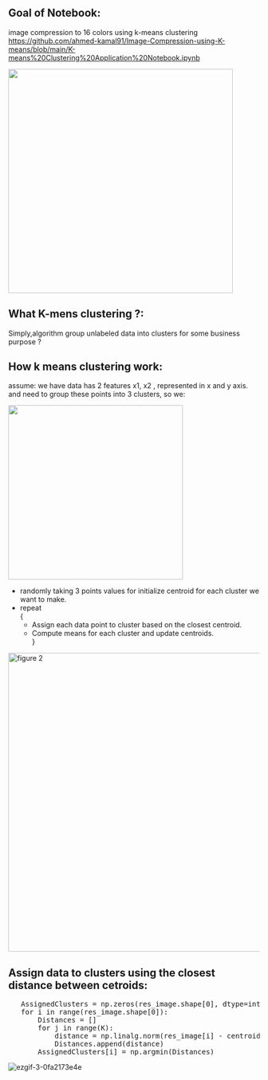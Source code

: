 ## Goal of Notebook:
 image compression to 16 colors using k-means clustering </br>
 https://github.com/ahmed-kamal91/Image-Compression-using-K-means/blob/main/K-means%20Clustering%20Application%20Notebook.ipynb

<img width="450" alt="" src="https://user-images.githubusercontent.com/91970695/218614558-57cef9d3-5439-4667-b6ee-01ceb8e82087.png">

## What K-mens clustering  ?:
Simply,algorithm group unlabeled data into clusters for some business purpose ? </br>

## How k means clustering work:

assume:
we have data has 2 features x1, x2 , represented in x and y axis. </br>
and need to group these points into 3 clusters, so we: </br>


<img width="350" alt="" src="https://user-images.githubusercontent.com/91970695/218611026-2fd1f16e-b117-427a-a578-01d815c90f33.png">

* randomly taking 3 points values for initialize centroid for each cluster we want to make.</br>
* repeat </br>
    { </br>
    * Assign each data point to cluster based on the closest centroid.</br>
    * Compute means for each cluster and update centroids.</br>
}</br>

<img width="600" alt="figure 2" src="https://user-images.githubusercontent.com/91970695/218606738-aeba0b7b-8aeb-4637-8af1-1a36dd20bd18.png">

## Assign data to clusters using the closest distance between cetroids:

<pre>
   AssignedClusters = np.zeros(res_image.shape[0], dtype=int)  
   for i in range(res_image.shape[0]):
       Distances = []
       for j in range(K):
           distance = np.linalg.norm(res_image[i] - centroids[j])
           Distances.append(distance)
       AssignedClusters[i] = np.argmin(Distances)
</pre>

![ezgif-3-0fa2173e4e](https://user-images.githubusercontent.com/91970695/218728256-09a9e18c-c8e7-4a66-907c-a43537bc1d35.gif)

